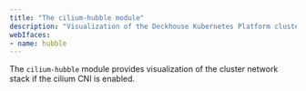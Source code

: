 ```yaml
---
title: "The cilium-hubble module"
description: "Visualization of the Deckhouse Kubernetes Platform cluster network stack using Cilium Hubble."
webIfaces:
- name: hubble
---
```


The `cilium-hubble` module provides visualization of the cluster network stack if the cilium CNI is enabled.
